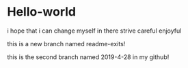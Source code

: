 # Hello-world

i hope that i can change myself in there
strive careful enjoyful

this is a new branch named readme-exits! 

this is the second branch named 2019-4-28 in my github!

